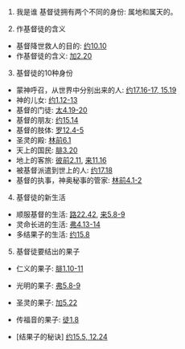 1. 我是谁
基督徒拥有两个不同的身份: 属地和属天的。


2. 作基督徒的含义
+ 基督降世救人的目的: [约10.10](https://www.biblegateway.com/passage/?search=约10.10&version=CUVMPT)
+ 作基督徒的含义: [加2.20](https://www.biblegateway.com/passage/?search=加2.20&version=CUVMPT)


3. 基督徒的10种身份
+ 蒙神呼召，从世界中分别出来的人: [约17.16-17, 15.19](https://www.biblegateway.com/passage/?search=约17.16-17,15.19&version=CUVMPT)
+ 神的儿女: [约1.12-13](https://www.biblegateway.com/passage/?search=约1.12-13&version=CUVMPT)
+ 基督的门徒: [太4.19-20](https://www.biblegateway.com/passage/?search=太4.19-20&version=CUVMPT)
+ 基督的朋友: [约15.14](https://www.biblegateway.com/passage/?search=约15.14&version=CUVMPT)
+ 基督的肢体: [罗12.4-5](https://www.biblegateway.com/passage/?search=罗12.4-5&version=CUVMPT)
+ 圣灵的殿: [林前6.1](https://www.biblegateway.com/passage/?search=林前6.1&version=CUVMPT)
+ 天上的国民: [腓3.20](https://www.biblegateway.com/passage/?search=腓3.20&version=CUVMPT)
+ 地上的客旅: [彼前2.11](https://www.biblegateway.com/passage/?search=彼前2.11&version=CUVMPT), [来11.16](https://www.biblegateway.com/passage/?search=来11.16&version=CUVMPT)
+ 被基督派遣到世上的人: [约17.18](https://www.biblegateway.com/passage/?search=约17.18&version=CUVMPT)
+ 基督的执事，神奥秘事的管家: [林前4.1-2](https://www.biblegateway.com/passage/?search=林前4.1-2&version=CUVMPT)


4. 基督徒的新生活
+ 顺服基督的生活: [路22.42](https://www.biblegateway.com/passage/?search=路22.42&version=CUVMPT), [来5.8-9](https://www.biblegateway.com/passage/?search=来5.8-9&version=CUVMPT)
+ 灵命长进的生活: [弗4.13-14](https://www.biblegateway.com/passage/?search=弗4.13-14&version=CUVMPT)
+ 多结果子的生活: [约15.8](https://www.biblegateway.com/passage/?search=约15.8&version=CUVMPT)


5. 基督徒要结出的果子
+ 仁义的果子: [腓1.10-11](https://www.biblegateway.com/passage/?search=腓1.10-11&version=CUVMPT)
+ 光明的果子: [弗5.8-9](https://www.biblegateway.com/passage/?search=弗5.8-9&version=CUVMPT)
+ 圣灵的果子: [加5.22](https://www.biblegateway.com/passage/?search=加5.22&version=CUVMPT)
+ 传福音的果子: [徒1.8](https://www.biblegateway.com/passage/?search=徒1.8&version=CUVMPT)

+ [结果子的秘诀] [约15.5, 12.24](https://www.biblegateway.com/passage/?search=约15.5,12.24&version=CUVMPT)
